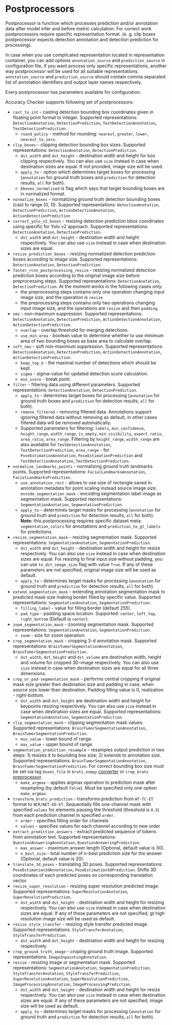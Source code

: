 # Postprocessors

Postprocessor is function which processes prediction and/or annotation data after model infer and before metric calculation. For correct work postprocessors require specific representation format.
(e. g. clip boxes postprocessor expects detection annotation and detection prediction for processing).

In case when you use complicated representation located in representation container, you can add options `annotation_source` and `prediction_source` in configuration file,
if you want process only specific representations, another way postprocessor will be used for all suitable representations. `annotation_source` and `prediction_source` should contain
comma separated list of annotation identifiers and output layer names respectively.

Every postprocessor has parameters available for configuration.

Accuracy Checker supports following set of postprocessors:

* `cast_to_int` - casting detection bounding box coordinates given in floating point format to integer. Supported representations: `DetectionAnotation`, `DetectionPrediction`, `TextDetectionAnnotation`, `TextDetectionPrediction`.
  * `round_policy` - method for rounding: `nearest`, `greater`, `lower`, `nearest_to_zero`.
* `clip_boxes` - clipping detection bounding box sizes. Supported representations: `DetectionAnotation`, `DetectionPrediction`.
  * `dst_width` and `dst_height` - destination width and height for box clipping respectively. You can also use `size` instead in case when destination sizes are equal. If not provided, image size will be used.
  * `apply_to` - option which determines target boxes for processing (`annotation` for ground truth boxes and `prediction` for detection results, `all` for both).
  * `bboxes_normalized` is flag which says that target bounding boxes are in normalized format.
* `normalize_boxes` - normalizing ground truth detection bounding boxes (cast to range [0, 1]). Supported representations: `DetectionAnotation`, `DetectionPrediction`, `ActionDetectionAnotation`, `ActionDetectionPrediction`
* `correct_yolo_v2_boxes` - resizing detection prediction bbox coordinates using specific for Yolo v2 approach. Supported representations: `DetectionAnotation`, `DetectionPrediction`.
  * `dst_width` and `dst_height` - destination width and height respectively. You can also use `size` instead in case when destination sizes are equal.
* `resize_prediction_boxes` - resizing normalized detection prediction boxes according to image size. Supported representations: `DetectionAnotation`, `DetectionPrediction`.
* `faster_rcnn_postprocessing_resize` - resizing normalized detection prediction boxes according to the original image size before preprocessing steps.
    Supported representations: `DetectionAnotation`, `DetectionPrediction`.
    At the moment works in the following cases only:
   - the preprocessing steps contains only one operation changing input image size, and the operation is `resize`
   - the preprocessing steps contains only two operations changing input image size, and the operations are `resize` and then `padding`.
* `nms` - non-maximum suppression. Supported representations: `DetectionAnotation`, `DetectionPrediction`, `ActionDetectionAnnotation`, `ActionDetectionPrediction`.
  * `overlap` - overlap threshold for merging detections.
  * `use_min_area` - boolean value to determine whether to use minimum area of two bounding boxes as base area to calculate overlap.
* `soft_nms` - soft non-maximum suppression. Supported representations: `DetectionAnotation`, `DetectionPrediction`, `ActionDetectionAnnotation`, `ActionDetectionPrediction`.
  * `keep_top_k`  - the maximal number of detections which should be kept.
  * `sigma` - sigma-value for updated detection score calculation.
  * `min_score` - break point.
* `filter` - filtering data using different parameters. Supported representations: `DetectionAnotation`, `DetectionPrediction`.
  * `apply_to` - determines target boxes for processing (`annotation` for ground truth boxes and `prediction` for detection results, `all` for both).
  * `remove_filtered` - removing filtered data. Annotations support ignoring filtered data without removing as default, in other cases filtered data will be removed automatically.
  * Supported parameters for filtering: `labels`, `min_confidence`, `height_range`, `width_range`, `is_empty`, `min_visibility`, `aspect_ratio`, `area_ratio`, `area_range`.
  Filtering by `height_range`, `width_range` are also available for `TextDetectionAnnotation`, `TextDetectionPrediction`, `area_range`  - for `PoseEstimationAnnotation`, `PoseEstimationPrediction` and `TextDetectionAnnotation`, `TextDetectionPrediction`.
* `normalize_landmarks_points` - normalizing ground truth landmarks points. Supported representations: `FacialLandmarksAnnotation`, `FacialLandmarksPrediction`.
  * `use_annotation_rect` - allows to use size of rectangle saved in annotation metadata for point scaling instead source image size.
 `encode_segmentation_mask` - encoding segmentation label image as segmentation mask. Supported representations: `SegmentationAnotation`, `SegmentationPrediction`.
  * `apply_to` - determines target masks for processing (`annotation` for ground truth and `prediction` for detection results, `all` for both).
  **Note:** this postprocessing requires specific dataset meta: `segmentation_colors` for annotations and `prediction_to_gt_labels` for predictions.
* `resize_segmentation_mask` - resizing segmentation mask. Supported representations: `SegmentationAnotation`, `SegmentationPrediction`.
  * `dst_width` and `dst_height` - destination width and height for resize respectively. You can also use `size` instead in case when destination sizes are equal.
    For resizing to final input size without padding, you can use `to_dst_image_size` flag with value `True`. If any of these parameters are not specified, original image size will be used as default.
  * `apply_to` - determines target masks for processing (`annotation` for ground truth and `prediction` for detection results, `all` for both).
* `extend_segmentation_mask` - extending annotation segmentation mask to predicted mask size making border filled by specific value. Supported representations: `SegmentationAnotation`, `SegmentationPrediction`.
  * `filling_label` - value for filling border (default 255).
  * `pad_type` - padding space location. Supported: `center`, `left_top`, `right_bottom` (Default is `center`).
* `zoom_segmentation_mask` - zooming segmentation mask. Supported representations: `SegmentationAnotation`, `SegmentationPrediction`.
  * `zoom` - size for zoom operation.
* `crop_segmentation_mask` - cropping 3-d annotation mask. Supported representations: `BrainTumorSegmentationAnnotation`, `BrainTumorSegmentationPrediction`.
  * `dst_width`, `dst_height` and `dst_volume` are destination width, height and volume for cropped 3D-image respectively.
    You can also use `size` instead in case when destination sizes are equal for all three dimensions.
* `crop_or_pad-segmentation_mask` - performs central cropping if original mask size greater then destination size and padding in case, when source size lower than destination. Padding filling value is 0, realization - right-bottom.
  * `dst_width` and `dst_height` are destination width and height for keypoints resizing respectively. You can also use `size` instead in case when destination sizes are equal.  Supported representations: `SegmentationAnotation`, `SegmentationPrediction`.
* `clip_segmentation_mask` - clipping segmentation mask values. Supported representations: `BrainTumorSegmentationAnnotation`, `BrainTumorSegmentationPrediction`.
  * `min_value` - lower bound of range.
  * `max_value` - upper bound of range.
* `segmentation_prediction_resample` - resamples output prediction in two steps: 1) resizes it to bounding box size; 2) extends to annotation size. Supported representations: `BrainTumorSegmentationAnnotation`, `BrainTumorSegmentationPrediction`. For correct bounding box size must be set via tag `boxes_file` in `brats_numpy` [converter](../annotation_converters/README.md) or `crop_brats` [preprocessor](../preprocessor/README.md).
  * `make_argmax` - applies argmax operation to prediction mask after resampling (by default `False`). Must be specified only one option `make_argmax`.
* `transform_brats_prediction` - transforms prediction from `WT-TC-ET` format to `NCR/NET-ED-ET`. Sequentially fills one-channel mask with specified `values` for elements passing the threshold (threshold is `0.5`) from each prediction channel in specified `order`.
  * `order` - specifies filling order for channels
  * `values` - specifies values for each channel according to new order
* `extract_prediction_answers` - extract predicted sequence of tokens from annotation text. Supported representations: `QuestionAnsweringAnnotation`, `QuestionAnsweringPrediction`.
  * `max_answer` - maximum answer length (Optional, default value is 30).
  * `n_best_size` - total number of n-best prediction size for the answer (Optional, default value is 20).
* `translate_3d_poses` - translating 3D poses. Supported representations: `PoseEstimation3dAnnotation`, `PoseEstimation3dPrediction`. Shifts 3D coordinates of each predicted poses on corresponding translation vector.
* `resize_super_resolution` - resizing super resolution predicted image. Supported representations: `SuperResolutionAnotation`, `SuperResolutionPrediction`.
  * `dst_width` and `dst_height` - destination width and height for resizing respectively. You can also use `size` instead in case when destination sizes are equal.
    If any of these parameters are not specified, gt high resolution image size will be used as default.
* `resize_style_transfer` - resizing style transfer predicted image. Supported representations: `StyleTransferAnotation`, `StyleTransferPrediction`.
  * `dst_width` and `dst_height` - destination width and height for resizing respectively.
* `crop_ground_truth_image` - croping ground truth image. Supported representations: `ImageInpaintingAnnotation`.
* `resize` - resizing image or segmentation mask. Supported representations: `SegmentationAnotation`, `SegmentationPrediction`, `StyleTransferAnotation`, `StyleTransferPrediction`, `SuperResolutionAnotation`, `SuperResolutionPrediction`, `ImageProcessingAnnotation`, `ImageProcessingPrediction`.
  * `dst_width` and `dst_height` - destination width and height for resize respectively. You can also use `size` instead in case when destination sizes are equal.
    If any of these parameters are not specified, image size will be used as default.
  * `apply_to` - determines target masks for processing (`annotation` for ground truth and `prediction` for detection results, `all` for both).
